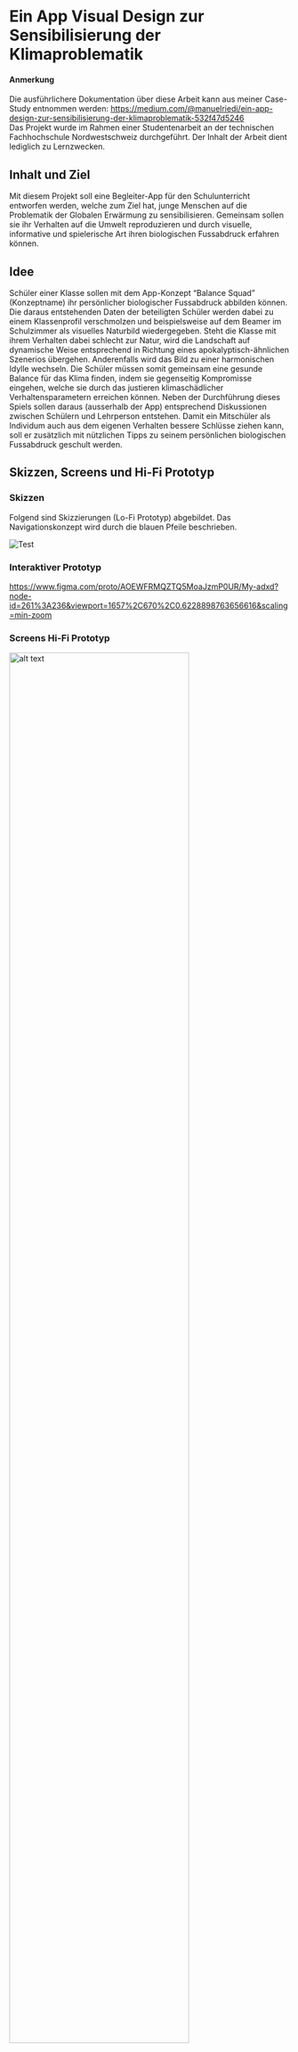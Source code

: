 # Ein App Visual Design zur Sensibilisierung der Klimaproblematik

#### Anmerkung
Die ausführlichere Dokumentation über diese Arbeit kann aus meiner Case-Study entnommen werden: https://medium.com/@manuelriedi/ein-app-design-zur-sensibilisierung-der-klimaproblematik-532f47d5246 </br>
Das Projekt wurde im Rahmen einer Studentenarbeit an der technischen Fachhochschule Nordwestschweiz durchgeführt. Der Inhalt der Arbeit dient lediglich zu Lernzwecken.

## Inhalt und Ziel
Mit diesem Projekt soll eine Begleiter-App für den Schulunterricht entworfen werden, welche zum Ziel hat, junge Menschen auf die Problematik der Globalen Erwärmung zu sensibilisieren. Gemeinsam sollen sie ihr Verhalten auf die Umwelt reproduzieren und durch visuelle, informative und spielerische Art ihren biologischen Fussabdruck erfahren können.

## Idee
Schüler einer Klasse sollen mit dem App-Konzept “Balance Squad” (Konzeptname) ihr persönlicher biologischer Fussabdruck abbilden können. Die daraus entstehenden Daten der beteiligten Schüler werden dabei zu einem Klassenprofil verschmolzen und beispielsweise auf dem Beamer im Schulzimmer als visuelles Naturbild wiedergegeben. Steht die Klasse mit ihrem Verhalten dabei schlecht zur Natur, wird die Landschaft auf dynamische Weise entsprechend in Richtung eines apokalyptisch-ähnlichen Szenerios übergehen. Anderenfalls wird das Bild zu einer harmonischen Idylle wechseln. Die Schüler müssen somit gemeinsam eine gesunde Balance für das Klima finden, indem sie gegenseitig Kompromisse eingehen, welche sie durch das justieren klimaschädlicher Verhaltensparametern erreichen können. Neben der Durchführung dieses Spiels sollen daraus (ausserhalb der App) entsprechend Diskussionen zwischen Schülern und Lehrperson entstehen.
Damit ein Mitschüler als Individum auch aus dem eigenen Verhalten bessere Schlüsse ziehen kann, soll er zusätzlich mit nützlichen Tipps zu seinem persönlichen biologischen Fussabdruck geschult werden.

## Skizzen, Screens und Hi-Fi Prototyp
### Skizzen
Folgend sind Skizzierungen (Lo-Fi Prototyp) abgebildet. Das Navigationskonzept wird durch die blauen Pfeile beschrieben.

![Test](./Skizzen/SkizzenJPG.jpg)


### Interaktiver Prototyp
https://www.figma.com/proto/AOEWFRMQZTQ5MoaJzmP0UR/My-adxd?node-id=261%3A236&viewport=1657%2C670%2C0.6228898763656616&scaling=min-zoom

### Screens Hi-Fi Prototyp
<img src="./SingleScreens/Start-Screen.png" alt="alt text" align="top" width="80%" height="80%"> 
<img src="./SingleScreens/Schlüssel-Screen.png" alt="alt text" width="80%" height="80%"> 
<img src="./SingleScreens/Portrait-Screen.png" alt="alt text" width="80%" height="80%"> 
<img src="./SingleScreens/Detail-Screen.png" alt="alt text" width="80%" height="80%"> 
<img src="./SingleScreens/Warte-Screen.png" alt="alt text" align="top" width="80%" height="80%">
<img src="./SingleScreens/Bearbeitungs-Screen.png" alt="alt text" width="100%" height="100%"> 
<img src="./SingleScreens/Beamer.png" alt="alt text" width="100%" height="100%">
